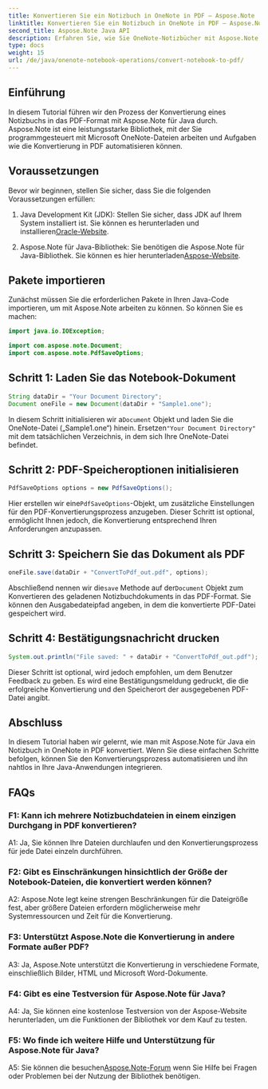 ```yaml
---
title: Konvertieren Sie ein Notizbuch in OneNote in PDF – Aspose.Note
linktitle: Konvertieren Sie ein Notizbuch in OneNote in PDF – Aspose.Note
second_title: Aspose.Note Java API
description: Erfahren Sie, wie Sie OneNote-Notizbücher mit Aspose.Note für Java in das PDF-Format konvertieren. Befolgen Sie diese Schritt-für-Schritt-Anleitung für eine nahtlose Integration in Ihre Java-Anwendungen.
type: docs
weight: 15
url: /de/java/onenote-notebook-operations/convert-notebook-to-pdf/
---
```

## Einführung

In diesem Tutorial führen wir den Prozess der Konvertierung eines Notizbuchs in das PDF-Format mit Aspose.Note für Java durch. Aspose.Note ist eine leistungsstarke Bibliothek, mit der Sie programmgesteuert mit Microsoft OneNote-Dateien arbeiten und Aufgaben wie die Konvertierung in PDF automatisieren können.

## Voraussetzungen

Bevor wir beginnen, stellen Sie sicher, dass Sie die folgenden Voraussetzungen erfüllen:

1.  Java Development Kit (JDK): Stellen Sie sicher, dass JDK auf Ihrem System installiert ist. Sie können es herunterladen und installieren[Oracle-Website](https://www.oracle.com/java/technologies/javase-jdk15-downloads.html).

2. Aspose.Note für Java-Bibliothek: Sie benötigen die Aspose.Note für Java-Bibliothek. Sie können es hier herunterladen[Aspose-Website](https://releases.aspose.com/note/java/).

## Pakete importieren

Zunächst müssen Sie die erforderlichen Pakete in Ihren Java-Code importieren, um mit Aspose.Note arbeiten zu können. So können Sie es machen:

```java
import java.io.IOException;

import com.aspose.note.Document;
import com.aspose.note.PdfSaveOptions;
```

## Schritt 1: Laden Sie das Notebook-Dokument

```java
String dataDir = "Your Document Directory";
Document oneFile = new Document(dataDir + "Sample1.one");
```

 In diesem Schritt initialisieren wir a`Document` Objekt und laden Sie die OneNote-Datei („Sample1.one“) hinein. Ersetzen`"Your Document Directory"` mit dem tatsächlichen Verzeichnis, in dem sich Ihre OneNote-Datei befindet.

## Schritt 2: PDF-Speicheroptionen initialisieren

```java
PdfSaveOptions options = new PdfSaveOptions();
```

 Hier erstellen wir eine`PdfSaveOptions`-Objekt, um zusätzliche Einstellungen für den PDF-Konvertierungsprozess anzugeben. Dieser Schritt ist optional, ermöglicht Ihnen jedoch, die Konvertierung entsprechend Ihren Anforderungen anzupassen.

## Schritt 3: Speichern Sie das Dokument als PDF

```java
oneFile.save(dataDir + "ConvertToPdf_out.pdf", options);
```

 Abschließend nennen wir die`save` Methode auf der`Document` Objekt zum Konvertieren des geladenen Notizbuchdokuments in das PDF-Format. Sie können den Ausgabedateipfad angeben, in dem die konvertierte PDF-Datei gespeichert wird. 

## Schritt 4: Bestätigungsnachricht drucken

```java
System.out.println("File saved: " + dataDir + "ConvertToPdf_out.pdf");
```

Dieser Schritt ist optional, wird jedoch empfohlen, um dem Benutzer Feedback zu geben. Es wird eine Bestätigungsmeldung gedruckt, die die erfolgreiche Konvertierung und den Speicherort der ausgegebenen PDF-Datei angibt.

## Abschluss

In diesem Tutorial haben wir gelernt, wie man mit Aspose.Note für Java ein Notizbuch in OneNote in PDF konvertiert. Wenn Sie diese einfachen Schritte befolgen, können Sie den Konvertierungsprozess automatisieren und ihn nahtlos in Ihre Java-Anwendungen integrieren.

## FAQs

### F1: Kann ich mehrere Notizbuchdateien in einem einzigen Durchgang in PDF konvertieren?

A1: Ja, Sie können Ihre Dateien durchlaufen und den Konvertierungsprozess für jede Datei einzeln durchführen.

### F2: Gibt es Einschränkungen hinsichtlich der Größe der Notebook-Dateien, die konvertiert werden können?

A2: Aspose.Note legt keine strengen Beschränkungen für die Dateigröße fest, aber größere Dateien erfordern möglicherweise mehr Systemressourcen und Zeit für die Konvertierung.

### F3: Unterstützt Aspose.Note die Konvertierung in andere Formate außer PDF?

A3: Ja, Aspose.Note unterstützt die Konvertierung in verschiedene Formate, einschließlich Bilder, HTML und Microsoft Word-Dokumente.

### F4: Gibt es eine Testversion für Aspose.Note für Java?

A4: Ja, Sie können eine kostenlose Testversion von der Aspose-Website herunterladen, um die Funktionen der Bibliothek vor dem Kauf zu testen.

### F5: Wo finde ich weitere Hilfe und Unterstützung für Aspose.Note für Java?

 A5: Sie können die besuchen[Aspose.Note-Forum](https://forum.aspose.com/c/note/28) wenn Sie Hilfe bei Fragen oder Problemen bei der Nutzung der Bibliothek benötigen.